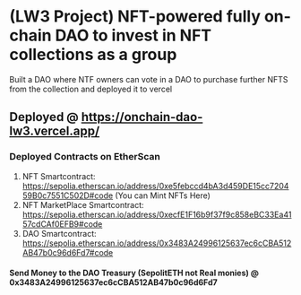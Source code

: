 # (LW3 Project) NFT-powered fully on-chain DAO to invest in NFT collections as a group

Built a DAO where NTF owners can vote in a DAO to purchase further NFTS from the collection and deployed it to vercel

## Deployed @ https://onchain-dao-lw3.vercel.app/

### Deployed Contracts on EtherScan

1. NFT Smartcontract: https://sepolia.etherscan.io/address/0xe5febccd4bA3d459DE15cc720459B0c7551C502D#code (You can Mint NFTs Here)
2. NFT MarketPlace Smartcontract: https://sepolia.etherscan.io/address/0xecfE1F16b9f37f9c858eBC33Ea4157cdCAf0EFB9#code
3. DAO Smartcontract: https://sepolia.etherscan.io/address/0x3483A24996125637ec6cCBA512AB47b0c96d6Fd7#code

#### Send Money to the DAO Treasury (SepolitETH not Real monies) @ 0x3483A24996125637ec6cCBA512AB47b0c96d6Fd7
